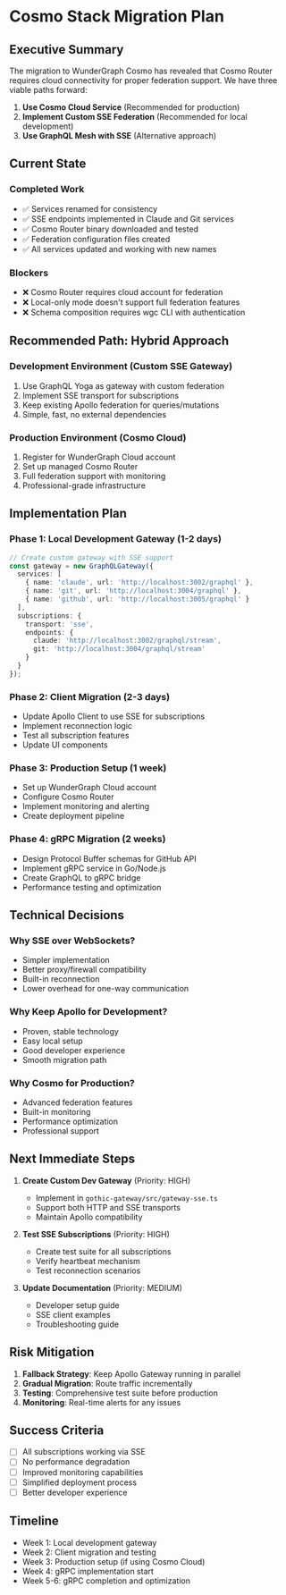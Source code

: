 # Cosmo Stack Migration Plan

## Executive Summary

The migration to WunderGraph Cosmo has revealed that Cosmo Router requires cloud connectivity for proper federation support. We have three viable paths forward:

1. **Use Cosmo Cloud Service** (Recommended for production)
2. **Implement Custom SSE Federation** (Recommended for local development)
3. **Use GraphQL Mesh with SSE** (Alternative approach)

## Current State

### Completed Work
- ✅ Services renamed for consistency
- ✅ SSE endpoints implemented in Claude and Git services
- ✅ Cosmo Router binary downloaded and tested
- ✅ Federation configuration files created
- ✅ All services updated and working with new names

### Blockers
- ❌ Cosmo Router requires cloud account for federation
- ❌ Local-only mode doesn't support full federation features
- ❌ Schema composition requires wgc CLI with authentication

## Recommended Path: Hybrid Approach

### Development Environment (Custom SSE Gateway)
1. Use GraphQL Yoga as gateway with custom federation
2. Implement SSE transport for subscriptions
3. Keep existing Apollo federation for queries/mutations
4. Simple, fast, no external dependencies

### Production Environment (Cosmo Cloud)
1. Register for WunderGraph Cloud account
2. Set up managed Cosmo Router
3. Full federation support with monitoring
4. Professional-grade infrastructure

## Implementation Plan

### Phase 1: Local Development Gateway (1-2 days)
```typescript
// Create custom gateway with SSE support
const gateway = new GraphQLGateway({
  services: [
    { name: 'claude', url: 'http://localhost:3002/graphql' },
    { name: 'git', url: 'http://localhost:3004/graphql' },
    { name: 'github', url: 'http://localhost:3005/graphql' }
  ],
  subscriptions: {
    transport: 'sse',
    endpoints: {
      claude: 'http://localhost:3002/graphql/stream',
      git: 'http://localhost:3004/graphql/stream'
    }
  }
});
```

### Phase 2: Client Migration (2-3 days)
- Update Apollo Client to use SSE for subscriptions
- Implement reconnection logic
- Test all subscription features
- Update UI components

### Phase 3: Production Setup (1 week)
- Set up WunderGraph Cloud account
- Configure Cosmo Router
- Implement monitoring and alerting
- Create deployment pipeline

### Phase 4: gRPC Migration (2 weeks)
- Design Protocol Buffer schemas for GitHub API
- Implement gRPC service in Go/Node.js
- Create GraphQL to gRPC bridge
- Performance testing and optimization

## Technical Decisions

### Why SSE over WebSockets?
- Simpler implementation
- Better proxy/firewall compatibility
- Built-in reconnection
- Lower overhead for one-way communication

### Why Keep Apollo for Development?
- Proven, stable technology
- Easy local setup
- Good developer experience
- Smooth migration path

### Why Cosmo for Production?
- Advanced federation features
- Built-in monitoring
- Performance optimization
- Professional support

## Next Immediate Steps

1. **Create Custom Dev Gateway** (Priority: HIGH)
   - Implement in `gothic-gateway/src/gateway-sse.ts`
   - Support both HTTP and SSE transports
   - Maintain Apollo compatibility

2. **Test SSE Subscriptions** (Priority: HIGH)
   - Create test suite for all subscriptions
   - Verify heartbeat mechanism
   - Test reconnection scenarios

3. **Update Documentation** (Priority: MEDIUM)
   - Developer setup guide
   - SSE client examples
   - Troubleshooting guide

## Risk Mitigation

1. **Fallback Strategy**: Keep Apollo Gateway running in parallel
2. **Gradual Migration**: Route traffic incrementally
3. **Testing**: Comprehensive test suite before production
4. **Monitoring**: Real-time alerts for any issues

## Success Criteria

- [ ] All subscriptions working via SSE
- [ ] No performance degradation
- [ ] Improved monitoring capabilities
- [ ] Simplified deployment process
- [ ] Better developer experience

## Timeline

- Week 1: Local development gateway
- Week 2: Client migration and testing
- Week 3: Production setup (if using Cosmo Cloud)
- Week 4: gRPC implementation start
- Week 5-6: gRPC completion and optimization
